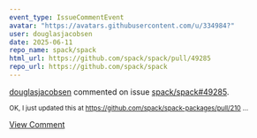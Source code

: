 ```yaml
---
event_type: IssueCommentEvent
avatar: "https://avatars.githubusercontent.com/u/334984?"
user: douglasjacobsen
date: 2025-06-11
repo_name: spack/spack
html_url: https://github.com/spack/spack/pull/49285
repo_url: https://github.com/spack/spack
---
```


<a href='https://github.com/douglasjacobsen' target='_blank'>douglasjacobsen</a> commented on issue <a href='https://github.com/spack/spack/pull/49285' target='_blank'>spack/spack#49285</a>.

<small>OK, I just updated this at https://github.com/spack/spack-packages/pull/210...</small>

<a href='https://github.com/spack/spack/pull/49285' target='_blank'>View Comment</a>